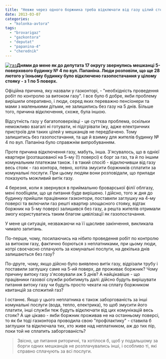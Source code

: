 ```yaml
---
title: "Невже через одного боржника треба відключати від газу цілий стояк?"
date: 2013-03-07
categories: 
  - "kolonka-avtora"
tags: 
  - "brovarigaz"
  - "gazkontora"
  - "deputat"
  - "papanina-4"
  - "cherednik"
---
```


[![газ](https://mpz.brovary.org/wp-content/uploads/2013/03/gaz.jpg)](https://mpz.brovary.org/wp-content/uploads/2013/03/gaz.jpg)**Днями до мене як до депутата 17 округу звернулись мешканці 5-поверхового будинку № 4 по вул. Папаніна. Люди розповіли, що ще 28 лютого у їхньому будинку було відключено газопостачання у цілому стояку - з 1 по 5 поверх.**

Офіційна причина, яку назвали у газконторі, - "необхідність проведення робіт по контролю за витоком газу". І все було б добре, якби проблему вирішили оперативно, і люди, серед яких переважно пенсіонери та мами з маленькими дітьми, не залишились без газу на 5 днів. Більше того, причина відключення, схоже, була іншою.

Відсутність газу у багатоповерхівці - це суттєва проблема, оскільки неможливо взагалі ні готувати, ні підігрівати їжу, адже електричних пристроїв для таких цілей у мешканців не передбачено. Тому залишитись без газопостачання, та ще й взимку для жителів будинку № 4 по вул. Папаніна було справжнім випробуванням.

Проте причина відключення газу, мабуть, інша. З'ясувалось, що в однієї квартири (розташованої на 5-му (!) поверсі) є борг за газ, та й по іншим комунальним платежам також. І в такий спосіб - відключивши від газу весь стояк - газ контора, певно, хотіла змусити боржників сплатити за комунальні послуги. При цьому людям вони розповідали, що прилади показують можливий витік газу.

4 березня, коли я звернувся в приймальню броварської філії облгазу, мені пообіцяли, що це питання буде вирішено. І дійсно, того ж дня до будинку прийшли працівники газконтори, поставили заглушку на 4-му поверсі та включили газ решті квартир злощасного стояку, відтак боржник на 5-му поверсі залишився без газу, а решта жителів отримали змогу користуватись таким благом цивілізації як газопостачання.

У мене ця ситуація, незважаючи на її щасливе закінчення, викликала чимало запитань.

По-перше, чому, посилаючись на нібито проведення робіт по контролю за витоком газу, фактично борються з неплатниками, при цьому люди, котрі своєчасно сплачують за комунальні послуги, на декілька днів залишаються без газу?

По-друге, чому, якщо дійсно було виявлено витік газу, відрізали трубу і поставили заглушку саме на 5-ий поверх, де проживає боржник? Чому причину витоку газу з'ясовували аж 5 днів? А найцікавіше - що працівники газової служби робитимуть далі: дійсно будуть вирішувати питання витоку газу чи будуть просто чекати на сплату боржником квитанцій за спожитий газ?

І останнє. Якщо у цього неплатника є також заборгованість за інші комунальні послуги (вода, тепло, електрика), то щоб змусити його платити, інші служби теж будуть відключати від цих комунікацій весь стояк? А ще цікаво - якби боржник проживав не на останньому поверсі, то як би тоді газконтора проводила свою "профілактику" - ставила б заглушки та відключала тих, хто живе над неплатником, аж до тих пір, поки той не сплатить заборгованість?

> Звісно, це питання риторичні, та хотілося б, щоб у подальшому за борги одних мешканців не розплачувались інші, і особливо ті, які справно сплачують за всі послуги.
